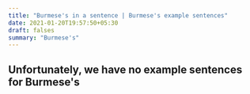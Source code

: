 ```yaml
---
title: "Burmese's in a sentence | Burmese's example sentences"
date: 2021-01-20T19:57:50+05:30
draft: falses
summary: "Burmese's"
---
```

## Unfortunately, we have no example sentences for Burmese's                 
